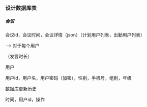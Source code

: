 ### 设计数据库表

##### 会议

会议id，会议时间，会议详情（json）（计划用户列表，出勤用户列表）

--> 对于每个用户

（发言时长）



用户

用户id，用户名，用户密码（加密），性别，手机号，组别，年级



数据库更新历史

时间，用户id，操作
